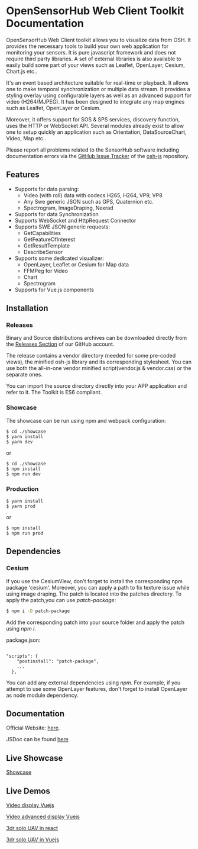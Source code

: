 OpenSensorHub Web Client Toolkit Documentation
===

OpenSensorHub Web Client toolkit allows you to visualize data from OSH. It provides the necessary tools to build your own web application for monitoring your sensors.
It is pure javascript framework and does not require third party libraries. A set of external libraries is also available to easily build some part of your views such as
Leaflet, OpenLayer, Cesium, Chart.js etc..

It's an event based architecture suitable for real-time or playback. It allows one to make temporal synchronization or multiple data stream. It provides a styling overlay using
configurable layers as well as an advanced support for video (H264/MJPEG). It has been designed to integrate any map engines such as Lealfet, OpenLayer or Cesium.

Moreover, it offers support for SOS & SPS services, discovery function, uses the HTTP or WebSocket API.
Several modules already exist to allow one to setup quickly an application such as Orientation, DataSourceChart, Video, Map etc..

Please report all problems related to the SensorHub software including documentation errors via the [GitHub Issue Tracker](https://github.com/opensensorhub)
of the [osh-js](https://github.com/opensensorhub/osh-js) repository.

## Features
- Supports for data parsing:
  - Video (with roll) data with codecs H265, H264, VP9, VP8
  - Any Swe generic JSON such as GPS, Quaternion etc.
  - Spectrogram, ImageDraping, Nexrad
- Supports for data Synchronization
- Supports WebSocket and HttpRequest Connector
- Supports SWE JSON generic requests:
  - GetCapabilities
  - GetFeatureOfInterest
  - GetResultTemplate
  - DescribeSensor
- Supports some dedicated visualizer:
  - OpenLayer, Leaflet or Cesium for Map data
  - FFMPeg for Video
  - Chart
  - Spectrogram
- Supports for Vue.js components
## Installation
### Releases

Binary and Source distributions archives can be downloaded directly from the [Releases Section](https://github.com/opensensorhub/osh-js/releases) of our GitHub account.

The release contains a vendor directory (needed for some pre-coded views), the minified osh-js library and its corresponding stylesheet.
You can use both the all-in-one vendor minified script(vendor.js & vendor.css) or the separate ones.

You can import the source directory directly into your APP application and refer to it. The Toolkit is ES6 compliant.

### Showcase

The showcase can be run using npm and webpack configuration:

```shell script
$ cd ./showcase
$ yarn install
$ yarn dev
```
or
```shell script
$ cd ./showcase
$ npm install
$ npm run dev
```

### Production
```shell script
$ yarn install
$ yarn prod
```
or
```shell script
$ npm install
$ npm run prod
```


## Dependencies
### Cesium

If you use the CesiumView, don't forget to install the corresponding npm package 'cesium'.
Moreover, you can apply a path to fix texture issue while using image draping. The patch is
located into the patches directory. To apply the patch,you can use *patch-package*:

```sh
$ npm i -D patch-package
```
Add the corresponding patch into your source folder and apply the patch using *npm i*.

package.json:
```shell script

"scripts": {
    "postinstall": "patch-package",
    ...
  },
```

You can add any external dependencies using *npm*. For example, if you attempt to use
some OpenLayer features, don't forget to install OpenLayer as node module dependency.

## Documentation
Official Website: [here](http://opensensorhub.github.io/osh-js/v2.0.0/doc).

JSDoc can be found [here](http://opensensorhub.github.io/osh-js/latest/documentation/jsdoc/)

## Live Showcase

[Showcase](http://opensensorhub.github.io/osh-js/latest/showcase)

## Live Demos

[Video display Vuejs](http://opensensorhub.github.io/osh-js/latest/demos/video-display-vuejs/)

[Video advanced display Vuejs](http://opensensorhub.github.io/osh-js/latest/demos/video-display-advanced-vuejs/)

[3dr solo UAV in react](http://opensensorhub.github.io/osh-js/latest/demos/3dr-solo-uav-react/)

[3dr solo UAV in Vuejs](http://opensensorhub.github.io/osh-js/latest/demos/3dr-solo-uav-vuejs/)
